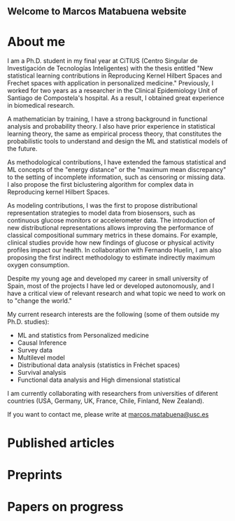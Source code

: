 
## Welcome to Marcos Matabuena website

# About me

I am a Ph.D. student in my final year at CiTIUS (Centro Singular de Investigación de Tecnologías Inteligentes) with the thesis entitled "New statistical learning  contributions in Reproducing Kernel Hilbert Spaces  and Frechet spaces with application in personalized medicine." Previously, I worked for two years as a researcher in the Clinical Epidemiology Unit of Santiago de Compostela's hospital. As a result, I obtained great experience in biomedical research.

A mathematician by training, I have a strong background in functional analysis and probability theory. I also have prior experience in statistical learning theory, the same as empirical process theory, that constitutes the probabilistic tools to understand and design the ML and  statistical models of the future.

As methodological contributions, I have extended the famous statistical and ML concepts of the "energy distance" or the "maximum mean discrepancy" to the setting of incomplete information, such as censoring or missing data. I also propose the first biclustering algorithm for complex data in Reproducing kernel Hilbert Spaces.

As modeling contributions, I was the first to propose distributional representation strategies to model data from biosensors, such as continuous glucose monitors or accelerometer data. The introduction of  new distributional representations allows improving the performance of classical compositional summary metrics in these domains. For example, clinical studies provide how new findings of glucose or physical activity profiles impact our health. In collaboration with Fernando Huelin, I am also proposing the first indirect methodology to estimate indirectly maximum oxygen consumption. 


Despite my young age and developed my career in small university of Spain, most of the projects I have led or developed autonomously, and I have a critical view of relevant research and what topic we need to work on to "change the world." 




My current research interests are the following (some of them outside my Ph.D. studies):
   
   -  ML and statistics from Personalized medicine
   -  Causal Inference
   - Survey data
   - Multilevel model
   - Distributional data analysis (statistics in Fréchet spaces)
   - Survival analysis
   -  Functional data analysis and High dimensional statistical



I am currently collaborating with researchers from universities of diferent countries (USA, Germany, UK, France, Chile, Finland, New Zealand).

If you want to contact me, please write  at marcos.matabuena@usc.es 

# Published articles


# Preprints

# Papers on progress
